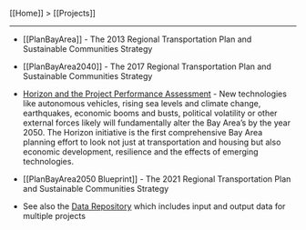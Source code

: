 [[Home]] > [[Projects]]

***

* [[PlanBayArea]] - The 2013 Regional Transportation Plan and Sustainable Communities Strategy

* [[PlanBayArea2040]] - The 2017 Regional Transportation Plan and Sustainable Communities Strategy

* [Horizon and the Project Performance Assessment](Horizon) - New technologies like autonomous vehicles, rising sea levels and climate change, earthquakes, economic booms and busts, political volatility or other external forces likely will fundamentally alter the Bay Area’s by the year 2050. The Horizon initiative is the first comprehensive Bay Area planning effort to look not just at transportation and housing but also economic development, resilience and the effects of emerging technologies.

* [[PlanBayArea2050 Blueprint]] - The 2021 Regional Transportation Plan and Sustainable Communities Strategy

* See also the [Data Repository](http://data.mtc.ca.gov/data-repository/) which includes input and output data for multiple projects